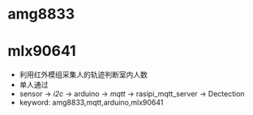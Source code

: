 # amg8833
# mlx90641

- 利用红外模组采集人的轨迹判断室内人数
- 单人通过
- sensor -> *i2c* -> arduino -> *mqtt* -> rasipi_mqtt_server -> Dectection
- keyword: amg8833,mqtt,arduino,mlx90641



